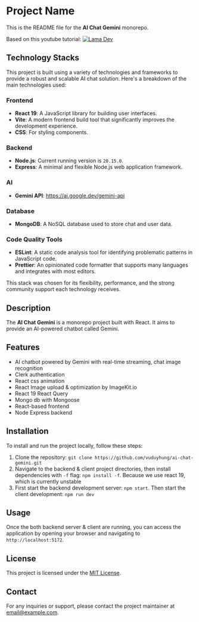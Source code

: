 # Project Name

This is the README file for the **AI Chat Gemini** monorepo.

Based on this youtube tutorial:
[![Lama Dev](https://img.youtube.com/vi/8iAQ1h30n5I/0.jpg)](https://www.youtube.com/watch?v=8iAQ1h30n5I)

## Technology Stacks

This project is built using a variety of technologies and frameworks to provide a robust and scalable AI chat solution. Here's a breakdown of the main technologies used:

### Frontend

- **React 19**: A JavaScript library for building user interfaces.
- **Vite**: A modern frontend build tool that significantly improves the development experience.
- **CSS**: For styling components.

### Backend

- **Node.js**: Current running version is `20.15.0`.
- **Express**: A minimal and flexible Node.js web application framework.

### AI

- **Gemini API**: https://ai.google.dev/gemini-api

### Database

- **MongoDB**: A NoSQL database used to store chat and user data.

### Code Quality Tools

- **ESLint**: A static code analysis tool for identifying problematic patterns in JavaScript code.
- **Prettier**: An opinionated code formatter that supports many languages and integrates with most editors.

This stack was chosen for its flexibility, performance, and the strong community support each technology receives.

## Description

The **AI Chat Gemini** is a monorepo project built with React. It aims to provide an AI-powered chatbot called Gemini.

## Features

- AI chatbot powered by Gemini with real-time streaming, chat image recognition
- Clerk authentication
- React css animation
- React Image upload & optimization by ImageKit.io
- React 19 React Query
- Mongo db with Mongoose
- React-based frontend
- Node Express backend

## Installation

To install and run the project locally, follow these steps:

1. Clone the repository: `git clone https://github.com/vuduyhung/ai-chat-gemini.git`
2. Navigate to the backend & client project directories, then install dependencies with `-f` flag: `npm install -f`. Because we use react 19, which is currently unstable
3. First start the backend development server: `npm start`. Then start the client development: `npm run dev`

## Usage

Once the both backend server & client are running, you can access the application by opening your browser and navigating to `http://localhost:5172`.


## License

This project is licensed under the [MIT License](LICENSE).

## Contact

For any inquiries or support, please contact the project maintainer at [email@example.com](mailto:email@example.com).
